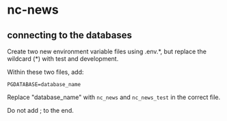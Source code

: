 # nc-news

## connecting to the databases

Create two new environment variable files using .env.*, but replace the wildcard (\*) with test and development.

Within these two files, add: 
```
PGDATABASE=database_name
```
Replace "database_name" with ```nc_news``` and ```nc_news_test``` in the correct file.

Do not add ; to the end.
